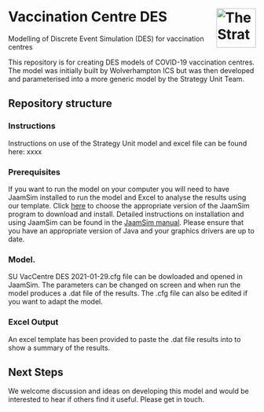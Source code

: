 # Vaccination Centre DES  [<img src="https://www.strategyunitwm.nhs.uk/themes/custom/ie_bootstrap/logo.svg" title="The Strategy Unit" alt="The Strategy Unit Logo" align="right" height="80"/>](https://www.strategyunitwm.nhs.uk/)
Modelling of Discrete Event Simulation (DES) for vaccination centres

This repository is for creating DES models of COVID-19 vaccination centres. The model was initially built by Wolverhampton ICS but was then developed and parameterised into a more generic model by the Strategy Unit Team. 

## Repository structure
### Instructions
Instructions on use of the Strategy Unit model and excel file can be found here: xxxx

### Prerequisites
If you want to run the model on your computer you will need to have JaamSim installed to run the model and Excel to analyse the results using our template. 
Click [here](https://jaamsim.com/downloads.html) to choose the appropriate version of the JaamSim program to download and install. Detailed instructions on installation and using JaamSim can be found in the [JaamSim manual](https://jaamsim.com/docs/JaamSim%20User%20Manual%202021-01.pdf). Please ensure that you have an appropriate version of Java and your graphics drivers are up to date.

### Model. 
SU VacCentre DES 2021-01-29.cfg file can be dowloaded and opened in JaamSim. The parameters can be changed on screen and when run the model produces a .dat file of the results. The .cfg file can also be edited if you want to adapt the model.

### Excel Output
An excel template has been provided to paste the .dat file results into to show a summary of the results.

## Next Steps
We welcome discussion and ideas on developing this model and would be interested to hear if others find it useful. Please get in touch. 
